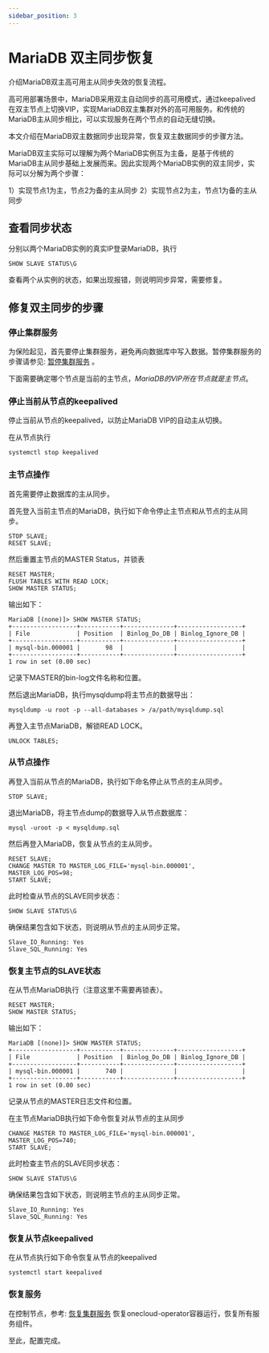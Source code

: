 ```yaml
---
sidebar_position: 3
---
```


# MariaDB 双主同步恢复

介绍MariaDB双主高可用主从同步失效的恢复流程。

高可用部署场景中，MariaDB采用双主自动同步的高可用模式，通过keepalived在双主节点上切换VIP，实现MariaDB双主集群对外的高可用服务。和传统的MariaDB主从同步相比，可以实现服务在两个节点的自动无缝切换。

本文介绍在MariaDB双主数据同步出现异常，恢复双主数据同步的步骤方法。

MariaDB双主实际可以理解为两个MariaDB实例互为主备，是基于传统的MariaDB主从同步基础上发展而来。因此实现两个MariaDB实例的双主同步，实际可以分解为两个步骤：

1）实现节点1为主，节点2为备的主从同步
2）实现节点2为主，节点1为备的主从同步

## 查看同步状态

分别以两个MariaDB实例的真实IP登录MariaDB，执行

```
SHOW SLAVE STATUS\G
```

查看两个从实例的状态，如果出现报错，则说明同步异常，需要修复。

## 修复双主同步的步骤

### 停止集群服务

为保险起见，首先要停止集群服务，避免再向数据库中写入数据。暂停集群服务的步骤请参见: [暂停集群服务](../k8s/halt_cluster) 。

下面需要确定哪个节点是当前的主节点，*MariaDB的VIP所在节点就是主节点*。

### 停止当前从节点的keepalived

停止当前从节点的keepalived，以防止MariaDB VIP的自动主从切换。

在从节点执行

```bash
systemctl stop keepalived
```

### 主节点操作

首先需要停止数据库的主从同步。

首先登入当前主节点的MariaDB，执行如下命令停止主节点和从节点的主从同步。

```
STOP SLAVE;
RESET SLAVE;
```

然后重置主节点的MASTER Status，并锁表

```
RESET MASTER;
FLUSH TABLES WITH READ LOCK;
SHOW MASTER STATUS;
```

输出如下：

```
MariaDB [(none)]> SHOW MASTER STATUS;
+------------------+-----------+--------------+------------------+
| File             | Position  | Binlog_Do_DB | Binlog_Ignore_DB |
+------------------+-----------+--------------+------------------+
| mysql-bin.000001 |       98  |              |                  |
+------------------+-----------+--------------+------------------+
1 row in set (0.00 sec)
```

记录下MASTER的bin-log文件名称和位置。

然后退出MariaDB，执行mysqldump将主节点的数据导出：

```
mysqldump -u root -p --all-databases > /a/path/mysqldump.sql
```

再登入主节点MariaDB，解锁READ LOCK。

```
UNLOCK TABLES;
```

### 从节点操作

再登入当前从节点的MariaDB，执行如下命名停止从节点的主从同步。

```
STOP SLAVE;
```

退出MariaDB，将主节点dump的数据导入从节点数据库： 

```
mysql -uroot -p < mysqldump.sql
```

然后再登入MariaDB，恢复从节点的主从同步。

```
RESET SLAVE;
CHANGE MASTER TO MASTER_LOG_FILE='mysql-bin.000001', MASTER_LOG_POS=98;
START SLAVE;
```

此时检查从节点的SLAVE同步状态：

```
SHOW SLAVE STATUS\G
```

确保结果包含如下状态，则说明从节点的主从同步正常。

```
Slave_IO_Running: Yes
Slave_SQL_Running: Yes
```

### 恢复主节点的SLAVE状态

在从节点MariaDB执行（注意这里不需要再锁表）。

```
RESET MASTER;
SHOW MASTER STATUS;
```

输出如下：

```
MariaDB [(none)]> SHOW MASTER STATUS;
+------------------+-----------+--------------+------------------+
| File             | Position  | Binlog_Do_DB | Binlog_Ignore_DB |
+------------------+-----------+--------------+------------------+
| mysql-bin.000001 |       740 |              |                  |
+------------------+-----------+--------------+------------------+
1 row in set (0.00 sec)
```

记录从节点的MASTER日志文件和位置。

在主节点MariaDB执行如下命令恢复对从节点的主从同步

```
CHANGE MASTER TO MASTER_LOG_FILE='mysql-bin.000001', MASTER_LOG_POS=740;
START SLAVE;
```

此时检查主节点的SLAVE同步状态：

```
SHOW SLAVE STATUS\G
```

确保结果包含如下状态，则说明主节点的主从同步正常。

```
Slave_IO_Running: Yes
Slave_SQL_Running: Yes
```

### 恢复从节点keepalived

在从节点执行如下命令恢复从节点的keepalived

```
systemctl start keepalived
```

### 恢复服务

在控制节点，参考: [恢复集群服务](../k8s/halt_cluster) 恢复onecloud-operator容器运行，恢复所有服务组件。

至此，配置完成。

